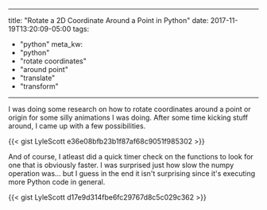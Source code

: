 
---
title: "Rotate a 2D Coordinate Around a Point in Python"
date: 2017-11-19T13:20:09-05:00
tags:
  - "python"
meta_kw:
  - "python"
  - "rotate coordinates"
  - "around point"
  - "translate"
  - "transform"
---

I was doing some research on how to rotate coordinates around a point or origin for some silly
animations I was doing. After some time kicking stuff around, I came up with a few possibilities.

{{< gist LyleScott e36e08bfb23b1f87af68c9051f985302 >}}

And of course, I atleast did a quick timer check on the functions to look for one that is obviously
faster. I was surprised just how slow the numpy operation was... but I guess in the end it isn't
surprising since it's executing more Python code in general.

{{< gist LyleScott d17e9d314fbe6fc29767d8c5c029c362 >}}


